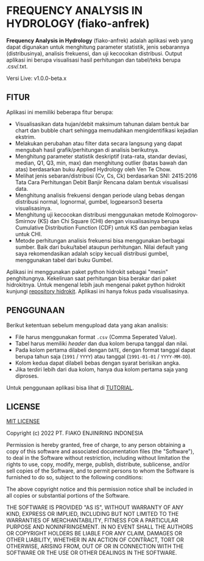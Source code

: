 # FREQUENCY ANALYSIS IN HYDROLOGY (fiako-anfrek)

**Frequency Analysis in Hydrology** (fiako-anfrek) adalah aplikasi web yang dapat digunakan untuk menghitung parameter statistik, jenis sebarannya (distribusinya), analisis frekuensi, dan uji kecocokan distribusi. Output aplikasi ini berupa visualisasi hasil perhitungan dan tabel/teks berupa .csv/.txt. 

Versi Live: v1.0.0-beta.x

## FITUR

Aplikasi ini memiliki beberapa fitur berupa:

- Visualisasikan data hujan/debit maksimum tahunan dalam bentuk bar chart dan bubble chart sehingga memudahkan mengidentifikasi kejadian ekstrim.
- Melakukan perubahan atau filter data secara langsung yang dapat mengubah hasil grafik/perhitungan di analisis berikutnya.
- Menghitung parameter statistik deskriptif (rata-rata, standar deviasi, median, Q1, Q3, min, max) dan menghitung outlier (batas bawah dan atas) berdasarkan buku Applied Hydrology oleh Ven Te Chow. 
- Melihat jenis sebaran/distribusi (Cv, Cs, Ck) berdasarkan SNI: 2415:2016 Tata Cara Perhitungan Debit Banjir Rencana dalam bentuk visualisasi data.
- Menghitung analisis frekuensi dengan periode ulang bebas dengan distribusi normal, lognormal, gumbel, logpearson3 beserta visualisasinya.
- Menghitung uji kecocokan distribusi menggunakan metode Kolmogorov-Smirnov (KS) dan Chi Square (CHI) dengan visualisasinya berupa Cumulative Distribution Function (CDF) untuk KS dan pembagian kelas untuk CHI.
- Metode perhitungan analisis frekuensi bisa menggunakan berbagai sumber. Baik dari buku/tabel ataupun perhitungan. Nilai default yang saya rekomendasikan adalah scipy kecuali distribusi gumbel, menggunakan tabel dari buku Gumbel.

Aplikasi ini menggunakan paket python hidrokit sebagai "mesin" penghitungnya. Kekeliruan saat perhitungan bisa berakar dari paket hidrokitnya. Untuk mengenal lebih jauh mengenai paket python hidrokit kunjungi [repository hidrokit](https://github.com/hidrokit/hidrokit). Aplikasi ini hanya fokus pada visualisasinya.

## PENGGUNAAN

Berikut ketentuan sebelum mengupload data yang akan analisis:

- File harus menggunakan format `.csv` (Comma Seperated Value).
- Tabel harus memiliki _header_ dan dua kolom berupa tanggal dan nilai.
- Pada kolom pertama dilabeli dengan `DATE`, dengan format tanggal dapat berupa tahun saja (`1991` / `YYYY`) atau tanggal (`1991-01-01` / `YYYY-MM-DD`).
- Kolom kedua dapat dilabeli bebas dengan syarat berisikan angka.
- Jika terdiri lebih dari dua kolom, hanya dua kolom pertama saja yang diproses. 

Untuk penggunaan aplikasi bisa lihat di [TUTORIAL](./docs/TUTORIAL.md).

## LICENSE

[MIT LICENSE](./LICENSE)

Copyright (c) 2022 PT. FIAKO ENJINIRING INDONESIA

Permission is hereby granted, free of charge, to any person obtaining a copy
of this software and associated documentation files (the "Software"), to deal
in the Software without restriction, including without limitation the rights
to use, copy, modify, merge, publish, distribute, sublicense, and/or sell
copies of the Software, and to permit persons to whom the Software is
furnished to do so, subject to the following conditions:

The above copyright notice and this permission notice shall be included in all
copies or substantial portions of the Software.

THE SOFTWARE IS PROVIDED "AS IS", WITHOUT WARRANTY OF ANY KIND, EXPRESS OR
IMPLIED, INCLUDING BUT NOT LIMITED TO THE WARRANTIES OF MERCHANTABILITY,
FITNESS FOR A PARTICULAR PURPOSE AND NONINFRINGEMENT. IN NO EVENT SHALL THE
AUTHORS OR COPYRIGHT HOLDERS BE LIABLE FOR ANY CLAIM, DAMAGES OR OTHER
LIABILITY, WHETHER IN AN ACTION OF CONTRACT, TORT OR OTHERWISE, ARISING FROM,
OUT OF OR IN CONNECTION WITH THE SOFTWARE OR THE USE OR OTHER DEALINGS IN THE
SOFTWARE.
